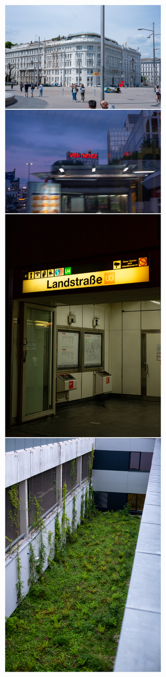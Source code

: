 <img src="../pics/vienna/01.jpg"  >

<img src="../pics/vienna/02.jpg"  >

<img src="../pics/vienna/03.jpg"  >

<img src="../pics/vienna/04.jpg"  >

